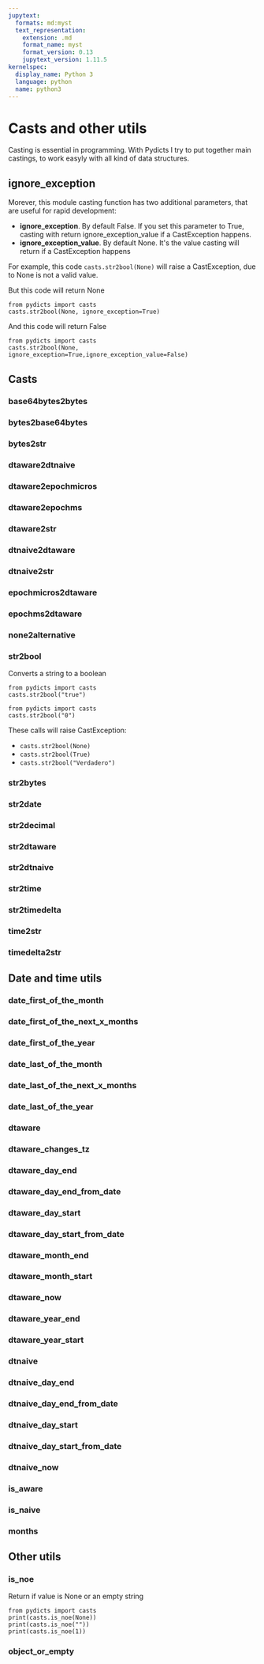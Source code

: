 ```yaml
---
jupytext:
  formats: md:myst
  text_representation:
    extension: .md
    format_name: myst
    format_version: 0.13
    jupytext_version: 1.11.5
kernelspec:
  display_name: Python 3
  language: python
  name: python3
---
```

# Casts and other utils


Casting is essential in programming. With Pydicts I try to put together main castings, to work easyly with all kind of data structures.

## ignore_exception

Morever, this module casting function has two additional parameters, that are useful for rapid development:

- **ignore_exception**. By default False. If you set this parameter to True, casting with return ignore_exception_value if a CastException happens.
- **ignore_exception_value**. By default None. It's the value casting will return if a CastException happens

For example, this code  `casts.str2bool(None)`  will raise a CastException, due to None is not a valid value.

But this code will return None
```{code-cell}
from pydicts import casts
casts.str2bool(None, ignore_exception=True)
```

And this code will return False
```{code-cell}
from pydicts import casts
casts.str2bool(None, ignore_exception=True,ignore_exception_value=False)
```

## Casts

### base64bytes2bytes

### bytes2base64bytes

### bytes2str

### dtaware2dtnaive

### dtaware2epochmicros

### dtaware2epochms

### dtaware2str

### dtnaive2dtaware

### dtnaive2str

### epochmicros2dtaware

### epochms2dtaware

### none2alternative

### str2bool

Converts a string to a boolean

```{code-cell}
from pydicts import casts
casts.str2bool("true")
```
```{code-cell}
from pydicts import casts
casts.str2bool("0")
```

These calls will raise CastException:
- `casts.str2bool(None)`
- `casts.str2bool(True)`
- `casts.str2bool("Verdadero")`


### str2bytes

### str2date

### str2decimal

### str2dtaware

### str2dtnaive

### str2time

### str2timedelta

### time2str

### timedelta2str

## Date and time utils

### date_first_of_the_month

### date_first_of_the_next_x_months

### date_first_of_the_year

### date_last_of_the_month

### date_last_of_the_next_x_months

### date_last_of_the_year

### dtaware

### dtaware_changes_tz

### dtaware_day_end

### dtaware_day_end_from_date

###  dtaware_day_start

### dtaware_day_start_from_date

### dtaware_month_end

### dtaware_month_start

### dtaware_now

### dtaware_year_end

### dtaware_year_start

### dtnaive


### dtnaive_day_end

### dtnaive_day_end_from_date

###  dtnaive_day_start

### dtnaive_day_start_from_date

### dtnaive_now

### is_aware

### is_naive

### months


## Other utils

### is_noe

Return if value is None or an empty string

```{code-cell}
from pydicts import casts
print(casts.is_noe(None))
print(casts.is_noe(""))
print(casts.is_noe(1))
```


### object_or_empty


